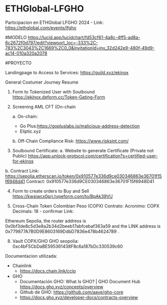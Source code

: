 # ETHGlobal-LFGHO
Participacion en ETHGlobal LFGHO 2024 - Link: https://ethglobal.com/events/lfgho


#MODELO 
https://lucid.app/lucidchart/fd53cf61-4a8c-4ff5-ad8a-6c2672f0d797/edit?viewport_loc=-333%2C-783%2C3043%2C1669%2C0_0&invitationId=inv_32d242e9-480f-49d9-ac14-010a320a2078 

#PROYECTO

Landingpage to Access to Services: https://guild.xyz/ekinox

General Costumer Journey Resume

1. Form to Tokenized User with Soulbound  https://ekinox.deform.cc/Token-Gating-Form 
2. Screening AML CFT (On-chain

   a. On-chain: 
      - Go Plus:https://gopluslabs.io/malicious-address-detection
      - Eliptic.xyz 

   b. Off-Chain
      Compliance Risk: https://www.risksint.com/ 

3.  Soulbound Certificate:
   a. Website to generate Certificate (Private not Public)
   https://app.unlock-protocol.com/certification?s=certified-user-for-ekinox 

   b. Contract
      Link: https://sepolia.etherscan.io/token/0x910577e336d9ce030346863e36701f15f6948d41
      Contract: 0x910577e336d9CE030346863e36701F15f6948D41  

4. Form to create orders to Buy and Sell      
   https://kwsiwcx0prj.typeform.com/to/BpAk39VU
   
6. Cross-Chain Token Colombian Peso (COPX)
   Contrato:
   Acronimo: COPX
   Decimals: 18 - confirmar
   Link:


 Ethereum Sepolia, the router address is 0x0bf3de8c5d3e8a2b34d2beeb17abfcebaf363a59 and the LINK address is  0x779877A7B0D9E8603169DdbD7836e478b4624789
.
   
8. Vault COPX/GHO
GHO seopolia: 0xc4bF5CbDaBE595361438F8c6a187bDc330539c60


Documentacion utilizada:
- Chainlink
   - https://docs.chain.link/ccip
- GHO
   - Documentación GHO: What Is GHO? | GHO Document Hub https://docs.gho.xyz/concepts/overview
   - Github de GHO: https://github.com/aave/gho-core
   - https://docs.gho.xyz/developer-docs/contracts-overview


